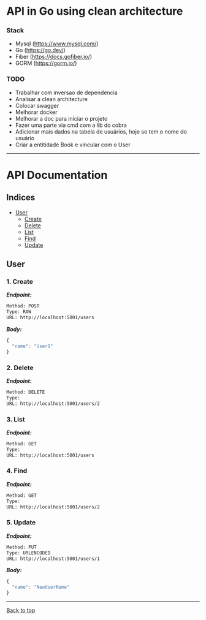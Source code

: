 # API in Go using clean architecture

### Stack
- Mysql (https://www.mysql.com/)
- Go (https://go.dev/)
- Fiber (https://docs.gofiber.io/)
- GORM (https://gorm.io/)

### TODO
- Trabalhar com inversao de dependencia
- Analisar a clean architecture
- Colocar swagger
- Melhorar docker
- Melhorar a doc para iniciar o projeto
- Fazer uma parte via cmd com a lib do cobra
- Adicionar mais dados na tabela de usuários, hoje so tem o nome do usuário
- Criar a entitidade Book e vincular com o User

--------
# API Documentation

## Indices
* [User](#user)
  * [Create](#1-create)
  * [Delete](#2-delete)
  * [List](#3-list)
  * [Find](#4-find)
  * [Update](#5-update)


## User

### 1. Create

***Endpoint:***

```bash
Method: POST
Type: RAW
URL: http://localhost:5001/users
```

***Body:***

```js        
{
  "name": "User1"
}
```

### 2. Delete

***Endpoint:***
```bash
Method: DELETE
Type: 
URL: http://localhost:5001/users/2
```

### 3. List

***Endpoint:***
```bash
Method: GET
Type: 
URL: http://localhost:5001/users
```

### 4. Find

***Endpoint:***
```bash
Method: GET
Type: 
URL: http://localhost:5001/users/2
```

### 5. Update

***Endpoint:***
```bash
Method: PUT
Type: URLENCODED
URL: http://localhost:5001/users/1
```

***Body:***

```js        
{
  "name": "NewUserName"
}
```


---
[Back to top](#api-documentation)